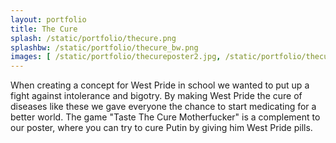```yaml
---
layout: portfolio
title: The Cure
splash: /static/portfolio/thecure.png
splashbw: /static/portfolio/thecure_bw.png
images: [ /static/portfolio/thecureposter2.jpg, /static/portfolio/thecureposter1.jpg, /static/portfolio/thegame_ttcm.png, /static/portfolio/thegame_ttcm2.png ]
---
```


When creating a concept for West Pride in school we wanted to put up a fight against intolerance and bigotry. By making West Pride the cure of diseases like these we gave everyone the chance to start medicating for a better world. The game "Taste The Cure Motherfucker" is a complement to our poster, where you can try to cure Putin by giving him West Pride pills.




